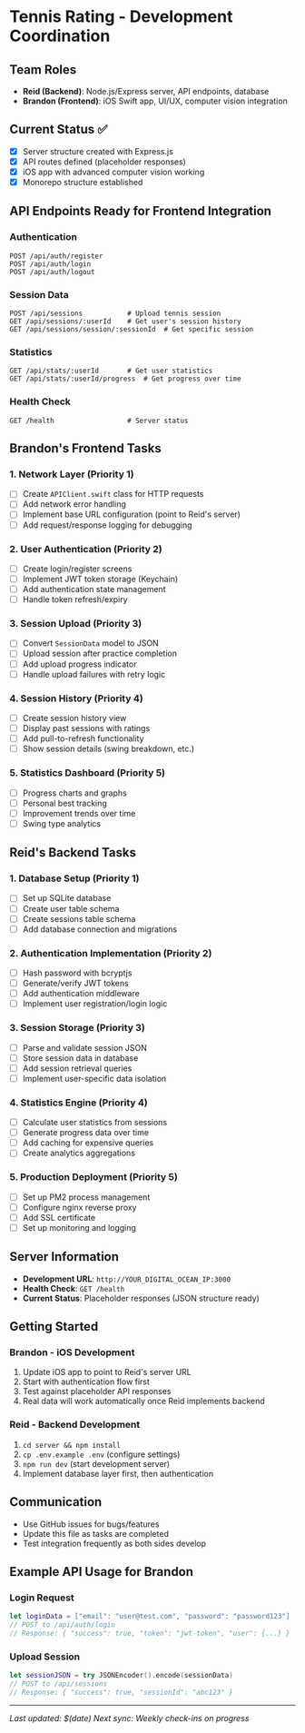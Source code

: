 # Tennis Rating - Development Coordination

## Team Roles
- **Reid (Backend)**: Node.js/Express server, API endpoints, database
- **Brandon (Frontend)**: iOS Swift app, UI/UX, computer vision integration

## Current Status ✅
- [x] Server structure created with Express.js
- [x] API routes defined (placeholder responses)
- [x] iOS app with advanced computer vision working
- [x] Monorepo structure established

## API Endpoints Ready for Frontend Integration

### Authentication
```
POST /api/auth/register
POST /api/auth/login  
POST /api/auth/logout
```

### Session Data
```
POST /api/sessions           # Upload tennis session
GET /api/sessions/:userId    # Get user's session history
GET /api/sessions/session/:sessionId  # Get specific session
```

### Statistics  
```
GET /api/stats/:userId       # Get user statistics
GET /api/stats/:userId/progress  # Get progress over time
```

### Health Check
```
GET /health                  # Server status
```

## Brandon's Frontend Tasks

### 1. Network Layer (Priority 1)
- [ ] Create `APIClient.swift` class for HTTP requests
- [ ] Add network error handling
- [ ] Implement base URL configuration (point to Reid's server)
- [ ] Add request/response logging for debugging

### 2. User Authentication (Priority 2)
- [ ] Create login/register screens
- [ ] Implement JWT token storage (Keychain)
- [ ] Add authentication state management
- [ ] Handle token refresh/expiry

### 3. Session Upload (Priority 3)
- [ ] Convert `SessionData` model to JSON
- [ ] Upload session after practice completion
- [ ] Add upload progress indicator  
- [ ] Handle upload failures with retry logic

### 4. Session History (Priority 4)
- [ ] Create session history view
- [ ] Display past sessions with ratings
- [ ] Add pull-to-refresh functionality
- [ ] Show session details (swing breakdown, etc.)

### 5. Statistics Dashboard (Priority 5)
- [ ] Progress charts and graphs
- [ ] Personal best tracking
- [ ] Improvement trends over time
- [ ] Swing type analytics

## Reid's Backend Tasks

### 1. Database Setup (Priority 1)
- [ ] Set up SQLite database
- [ ] Create user table schema
- [ ] Create sessions table schema
- [ ] Add database connection and migrations

### 2. Authentication Implementation (Priority 2)
- [ ] Hash password with bcryptjs
- [ ] Generate/verify JWT tokens
- [ ] Add authentication middleware
- [ ] Implement user registration/login logic

### 3. Session Storage (Priority 3)
- [ ] Parse and validate session JSON
- [ ] Store session data in database
- [ ] Add session retrieval queries
- [ ] Implement user-specific data isolation

### 4. Statistics Engine (Priority 4)
- [ ] Calculate user statistics from sessions
- [ ] Generate progress data over time
- [ ] Add caching for expensive queries
- [ ] Create analytics aggregations

### 5. Production Deployment (Priority 5)
- [ ] Set up PM2 process management
- [ ] Configure nginx reverse proxy
- [ ] Add SSL certificate
- [ ] Set up monitoring and logging

## Server Information
- **Development URL**: `http://YOUR_DIGITAL_OCEAN_IP:3000`
- **Health Check**: `GET /health`
- **Current Status**: Placeholder responses (JSON structure ready)

## Getting Started

### Brandon - iOS Development
1. Update iOS app to point to Reid's server URL
2. Start with authentication flow first
3. Test against placeholder API responses
4. Real data will work automatically once Reid implements backend

### Reid - Backend Development  
1. `cd server && npm install`
2. `cp .env.example .env` (configure settings)
3. `npm run dev` (start development server)
4. Implement database layer first, then authentication

## Communication
- Use GitHub issues for bugs/features
- Update this file as tasks are completed
- Test integration frequently as both sides develop

## Example API Usage for Brandon

### Login Request
```swift
let loginData = ["email": "user@test.com", "password": "password123"]
// POST to /api/auth/login
// Response: { "success": true, "token": "jwt-token", "user": {...} }
```

### Upload Session
```swift
let sessionJSON = try JSONEncoder().encode(sessionData)
// POST to /api/sessions
// Response: { "success": true, "sessionId": "abc123" }
```

---
*Last updated: $(date)*
*Next sync: Weekly check-ins on progress*